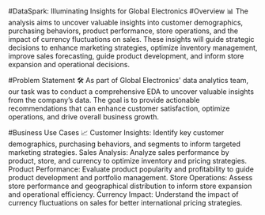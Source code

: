 
#DataSpark: Illuminating Insights for Global Electronics
#Overview 📊
The analysis aims to uncover valuable insights into customer demographics, purchasing behaviors, product performance, store operations, and the impact of currency fluctuations on sales. These insights will guide strategic decisions to enhance marketing strategies, optimize inventory management, improve sales forecasting, guide product development, and inform store expansion and operational decisions.

#Problem Statement 🛠️
As part of Global Electronics' data analytics team, our task was to conduct a comprehensive EDA to uncover valuable insights from the company’s data. The goal is to provide actionable recommendations that can enhance customer satisfaction, optimize operations, and drive overall business growth.

#Business Use Cases 📈
Customer Insights: Identify key customer demographics, purchasing behaviors, and segments to inform targeted marketing strategies. Sales Analysis: Analyze sales performance by product, store, and currency to optimize inventory and pricing strategies. Product Performance: Evaluate product popularity and profitability to guide product development and portfolio management. Store Operations: Assess store performance and geographical distribution to inform store expansion and operational efficiency. Currency Impact: Understand the impact of currency fluctuations on sales for better international pricing strategies.
